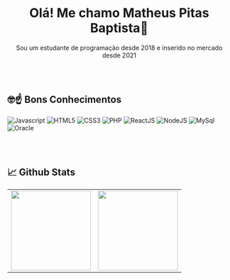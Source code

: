 
<div align="center">
  <h1>Olá! Me chamo Matheus Pitas Baptista🤝 </h1>
  <p>Sou um estudante de programação desde 2018 e inserido no mercado desde 2021</p>
</div>


<br><br>
## **🤓☝ Bons Conhecimentos**
<p>
  <img src="https://img.shields.io/badge/Javascript-EAC80B?style=for-the-badge&logo=javascript&logoColor=black" alt="Javascript">
  <img src="https://img.shields.io/badge/HTML5-E34F26?style=for-the-badge&logo=html5&logoColor=white" alt="HTML5"> 
  <img src="https://img.shields.io/badge/CSS3-1572B6?style=for-the-badge&logo=css3&logoColor=white" alt="CSS3">
  <img src="https://img.shields.io/badge/PHP-758BFD?style=for-the-badge&logo=php&logoColor=white" alt="PHP"> 
  <img src="https://img.shields.io/badge/React-20232A?style=for-the-badge&logo=react&logoColor=61DAFB" alt="ReactJS">
  <img src="https://img.shields.io/badge/Node.js-43853D?style=for-the-badge&logo=node.js&logoColor=white" alt="NodeJS"> 
  <img src="https://img.shields.io/badge/MySql-2246FC?style=for-the-badge&logo=mysql&logoColor=white" alt="MySql">
  <img src="https://img.shields.io/badge/Oracle-FF3333?style=for-the-badge&logo=oracle&logoColor=white" alt="Oracle"> 
</p>

<br><br>
## **📈 Github Stats**
<center>
  <table>
      <tr>
        <td>
          <img height="180em" align="center" src="https://github-readme-stats.vercel.app/api/top-langs/?username=matpitas&hide=html&layout=compact&theme=radical" />
        </td>
        <td>
          <img height="180em" align="center" src="https://github-readme-stats.vercel.app/api?username=matpitas&theme=radical&show_icons=true"/>
        </td>
     </tr>
  </table>
</center>

<br><br>
